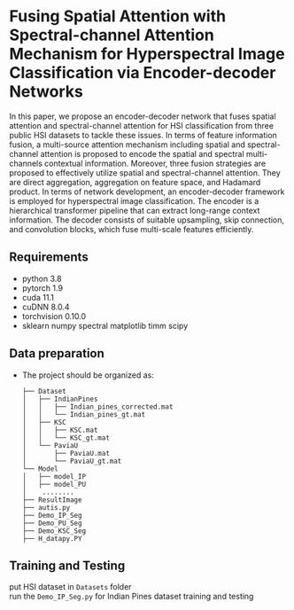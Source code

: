 # Fusing Spatial Attention with Spectral-channel Attention Mechanism for Hyperspectral Image Classification via Encoder-decoder Networks
In this paper, we propose an encoder-decoder network that fuses spatial attention and spectral-channel attention for HSI classification from three public HSI datasets to tackle these issues.
In terms of feature information fusion, a multi-source attention mechanism including spatial and spectral-channel attention is proposed to encode the spatial and spectral multi-channels contextual information.
Moreover, three fusion strategies are proposed to effectively utilize spatial and spectral-channel attention.
They are direct aggregation, aggregation on feature space, and Hadamard product.
In terms of network development, an encoder-decoder framework is employed for hyperspectral image classification.
The encoder is a hierarchical transformer pipeline that can extract long-range context information. 
The decoder consists of suitable upsampling, skip connection, and convolution blocks, which fuse multi-scale features efficiently.

## Requirements
* python 3.8 
* pytorch 1.9
* cuda 11.1 
* cuDNN 8.0.4
* torchvision 0.10.0
* sklearn numpy spectral matplotlib timm scipy

## Data preparation
- The project should be organized as:
  ```
  ├── Dataset
  │   ├── IndianPines
  │   │   ├── Indian_pines_corrected.mat
  │   │   └── Indian_pines_gt.mat
  │   ├── KSC
  │   │   ├── KSC.mat
  │   │   └── KSC_gt.mat
  │   └── PaviaU
  │       ├── PaviaU.mat
  │       └── PaviaU_gt.mat
  └── Model
  │   ├── model_IP
  │   ├── model_PU
  │    ........
  ├── ResultImage
  ├── autis.py
  ├── Demo_IP_Seg
  ├── Demo_PU_Seg
  ├── Demo_KSC_Seg
  ├── H_datapy.PY
  ```

## Training and Testing
put HSI dataset in ```Datasets``` folder <br>
run the ```Demo_IP_Seg.py``` for Indian Pines dataset training and testing<br> 


